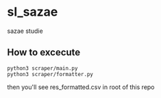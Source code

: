 # sl_sazae
sazae studie

## How to excecute
```
python3 scraper/main.py
python3 scraper/formatter.py
```
then you'll see res_formatted.csv in root of this repo
